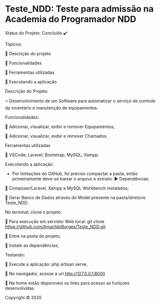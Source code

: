 # Teste_NDD: Teste para admissão na Academia do Programador NDD

Status do Projeto: Concluido ✔️


Tópicos:

🔹 Descrição do projeto

🔹 Funcionalidades

🔹 Ferramentas utilizadas

🔹 Executando a aplicação


Descrição do Projeto: 

⭐ Desenvolvimento de um Software para automatizar o serviço de controle dp inventário e manutenção de equipamentos.


Funcionalidades: 

🏁 Adicionar, visualizar, exibir e remover Equipamentos;

🏁 Adicionar, visualizar, exibir e remover Chamados.


Ferramentas utilizadas

🔹 VSCode;
 Laravel;
 Bootstrap;
 MySQL;
 Xampp.


Executando a aplicação 

* Por limitações do GitHub, foi preciso compactar a pasta, então primeiramente deve-se baixar o arquivo e extrailo.
▶️ Dependências:
 
🔹 Composer/Laravel, Xampp e MySQL Workbench instalados;
 
🔹 Gerar Banco de Dados atraves do Model presente na pasta/diretorio Teste_NDD.


No terminal, clone o projeto:

🔹 Para execução em servidor Web local:
  git clone https://github.com/AmarildoBorges/Teste_NDD.git

🔹 Entre na pasta do projeto;

🔹 Instale as dependências;


Testando:

🔹 Execute a aplicação: php artisan serve,

🔹 No navegador, acesse a url http://127.0.0.1:8000

🔹 Na home estão disponiveis os links para acesso as funlçoes desenvolvidas.

Copyright ©️ 2020
